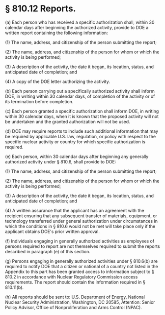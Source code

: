 # § 810.12   Reports.

(a) Each person who has received a specific authorization shall, within 30 calendar days after beginning the authorized activity, provide to DOE a written report containing the following information:


(1) The name, address, and citizenship of the person submitting the report;


(2) The name, address, and citizenship of the person for whom or which the activity is being performed;


(3) A description of the activity, the date it began, its location, status, and anticipated date of completion; and


(4) A copy of the DOE letter authorizing the activity.


(b) Each person carrying out a specifically authorized activity shall inform DOE, in writing within 30 calendar days, of completion of the activity or of its termination before completion.


(c) Each person granted a specific authorization shall inform DOE, in writing within 30 calendar days, when it is known that the proposed activity will not be undertaken and the granted authorization will not be used.


(d) DOE may require reports to include such additional information that may be required by applicable U.S. law, regulation, or policy with respect to the specific nuclear activity or country for which specific authorization is required.


(e) Each person, within 30 calendar days after beginning any generally authorized activity under § 810.6, shall provide to DOE:


(1) The name, address, and citizenship of the person submitting the report;


(2) The name, address, and citizenship of the person for whom or which the activity is being performed;


(3) A description of the activity, the date it began, its location, status, and anticipated date of completion; and


(4) A written assurance that the applicant has an agreement with the recipient ensuring that any subsequent transfer of materials, equipment, or technology transferred under general authorization under circumstances in which the conditions in § 810.6 would not be met will take place only if the applicant obtains DOE's prior written approval.


(f) Individuals engaging in generally authorized activities as employees of persons required to report are not themselves required to submit the reports described in paragraph (e) of this section.


(g) Persons engaging in generally authorized activities under § 810.6(b) are required to notify DOE that a citizen or national of a country not listed in the Appendix to this part has been granted access to information subject to § 810.2 in accordance with Nuclear Regulatory Commission access requirements. The report should contain the information required in § 810.11(b).


(h) All reports should be sent to: U.S. Department of Energy, National Nuclear Security Administration, Washington, DC 20585, Attention: Senior Policy Advisor, Office of Nonproliferation and Arms Control (NPAC).




